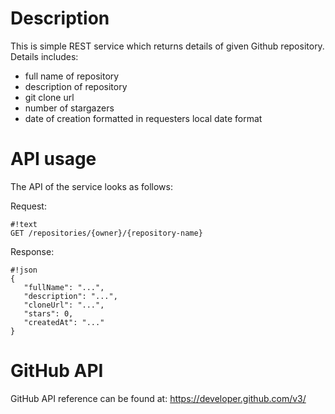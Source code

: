 # Description #

This is simple REST service which returns details of given Github repository. Details includes:

* full name of repository
* description of repository
* git clone url
* number of stargazers
* date of creation formatted in requesters local date format

# API usage #

The API of the service looks as follows:

Request:
```
#!text
GET /repositories/{owner}/{repository-name}
```

Response:
```
#!json
{
   "fullName": "...", 
   "description": "...", 
   "cloneUrl": "...", 
   "stars": 0, 
   "createdAt": "..."
}
```

# GitHub API #

GitHub API reference can be found at: https://developer.github.com/v3/